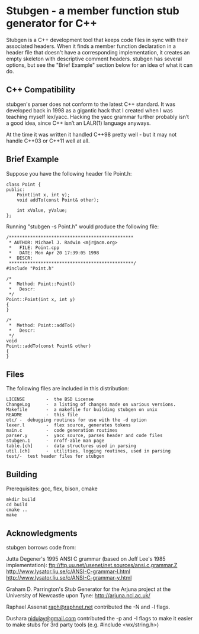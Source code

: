 # Stubgen - a member function stub generator for C++

Stubgen is a C++ development tool that keeps code files in sync with their associated headers.  When it finds a member function declaration in a header file that doesn't have a corresponding implementation, it creates an empty skeleton with descriptive comment headers.  stubgen has several options, but see the "Brief Example" section below for an idea of what it can do.

C++ Compatibility
-----------------

stubgen's parser does not conform to the latest C++ standard. It was developed back in 1998 as a gigantic hack that I created when I was teaching myself lex/yacc. Hacking the yacc grammar further probably isn’t a good idea, since C++ isn’t an LALR(1) language anyways. 

At the time it was written it handled C++98 pretty well - but it may not handle C++03 or C++11 well at all.

Brief Example
-------------

Suppose you have the following header file Point.h:

``` 
class Point {
public:
    Point(int x, int y);
    void addTo(const Point& other);
 
    int xValue, yValue;
};
```
 
Running "stubgen -s Point.h" would produce the following file:

``` 
/***********************************************
 * AUTHOR: Michael J. Radwin <mjr@acm.org>
 *   FILE: Point.cpp
 *   DATE: Mon Apr 20 17:39:05 1998
 *  DESCR:
 ***********************************************/
#include "Point.h"
 
/*
 *  Method: Point::Point()
 *   Descr:
 */
Point::Point(int x, int y)
{
}
 
/*
 *  Method: Point::addTo()
 *   Descr:
 */
void
Point::addTo(const Point& other)
{
}
```

Files
-----
The following files are included in this distribution:

    LICENSE        -  the BSD License
    ChangeLog      -  a listing of changes made on various versions.
    Makefile       -  a makefile for building stubgen on unix
    README         -  this file
    etc/ -  debugging routines for use with the -d option
    lexer.l        -  flex source, generates tokens
    main.c         -  code generation routines
    parser.y       -  yacc source, parses header and code files
    stubgen.1      -  nroff-able man page
    table.[ch]     -  data structures used in parsing
    util.[ch]      -  utilities, logging routines, used in parsing
    test/-  test header files for stubgen


Building
--------

Prerequisites: gcc, flex, bison, cmake

```
mkdir build
cd build
cmake ..
make
```

Acknowledgments
----------------
stubgen borrows code from:

Jutta Degener's 1995 ANSI C grammar (based on Jeff Lee's 1985
implementation):
ftp://ftp.uu.net/usenet/net.sources/ansi.c.grammar.Z
http://www.lysator.liu.se/c/ANSI-C-grammar-l.html
http://www.lysator.liu.se/c/ANSI-C-grammar-y.html

Graham D. Parrington's Stub Generator for the Arjuna project at the
University of Newcastle upon Tyne:
http://arjuna.ncl.ac.uk/

Raphael Assenat <raph@raphnet.net> contributed the -N and -l flags.

Dushara <nidujay@gmail.com> contributed the -p and -I flags to make it
easier to make stubs for 3rd party tools (e.g. #include <wx/string.h>)


